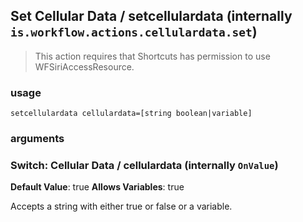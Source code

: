 
## Set Cellular Data / setcellulardata (internally `is.workflow.actions.cellulardata.set`)


> This action requires that Shortcuts has permission to use WFSiriAccessResource.

### usage
`setcellulardata cellulardata=[string boolean|variable]`

### arguments
### Switch: Cellular Data / cellulardata (internally `OnValue`)
**Default Value**: true
**Allows Variables**: true


Accepts a string with either true or false
or a variable.
